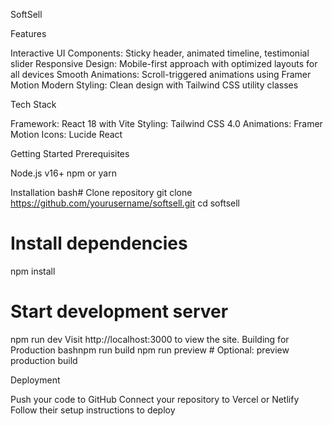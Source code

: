 SoftSell


Features

Interactive UI Components: Sticky header, animated timeline, testimonial slider
Responsive Design: Mobile-first approach with optimized layouts for all devices
Smooth Animations: Scroll-triggered animations using Framer Motion
Modern Styling: Clean design with Tailwind CSS utility classes

Tech Stack

Framework: React 18 with Vite
Styling: Tailwind CSS 4.0
Animations: Framer Motion
Icons: Lucide React

Getting Started
Prerequisites

Node.js v16+
npm or yarn

Installation
bash# Clone repository
git clone https://github.com/yourusername/softsell.git
cd softsell

# Install dependencies
npm install

# Start development server
npm run dev
Visit http://localhost:3000 to view the site.
Building for Production
bashnpm run build
npm run preview  # Optional: preview production build

Deployment

Push your code to GitHub
Connect your repository to Vercel or Netlify
Follow their setup instructions to deploy
